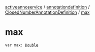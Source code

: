 [activeannoservice](../../index.md) / [annotationdefinition](../index.md) / [ClosedNumberAnnotationDefinition](index.md) / [max](./max.md)

# max

`var max: `[`Double`](https://kotlinlang.org/api/latest/jvm/stdlib/kotlin/-double/index.html)